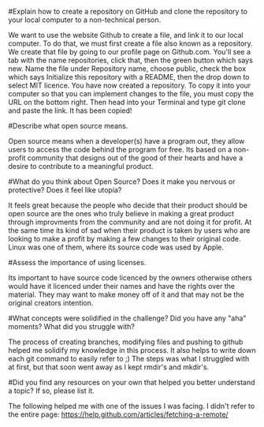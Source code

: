 #Explain how to create a repository on GitHub and clone the repository to your local computer to a non-technical person.

We want to use the website Github to create a file, and link it to our local computer. To do that, we must first create a file also known as a repository. We create that file by going to our profile page on Github.com. You'll see a tab with the name repositories, click that, then the green button which says new. Name the file under Repository name, choose public, check the box which says Initialize this repository with a README, then the drop down to select MIT licence. You have now created a repository. To copy it into your computer so that you can implement changes to the file, you must copy the URL on the bottom right. Then head into your Terminal and type git clone and paste the link. It has been copied!

#Describe what open source means.

Open source means when a developer(s) have a program out, they allow users to access the code behind the program for free. Its based on a non-profit community that designs out of the good of their hearts and have a desire to contribute to a meaningful product.

#What do you think about Open Source? Does it make you nervous or protective? Does it feel like utopia?

It feels great because the people who decide that their product should be open source are the ones who truly believe in making a great product through improvments from the community and are not doing it for profit. At the same time its kind of sad when their product is taken by users who are looking to make a profit by making a few changes to their original code. Linux was one of them, where its source code was used by Apple.

#Assess the importance of using licenses.

Its important to have source code licenced by the owners otherwise others would have it licenced under their names and have the rights over the material. They may want to make money off of it and that may not be the original creators intention.

#What concepts were solidified in the challenge? Did you have any "aha" moments? What did you struggle with?

The process of creating branches, modifying files and pushing to github helped me solidify my knowledge in this process. It also helps to write down each git command to easily refer to ;) The steps was what I struggled with at first, but that soon went away as I kept rmdir's and mkdir's.

#Did you find any resources on your own that helped you better understand a topic? If so, please list it.

The following helped me with one of the issues I was facing. I didn't refer to the entire page: https://help.github.com/articles/fetching-a-remote/